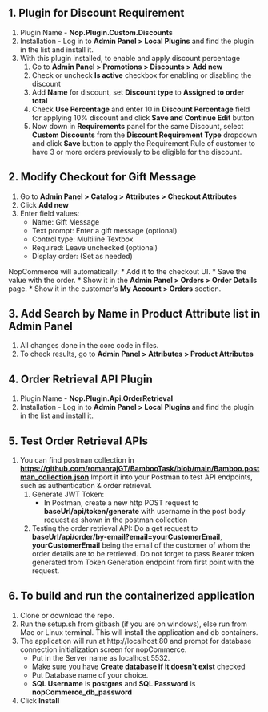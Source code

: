 ## 1. Plugin for Discount Requirement
1. Plugin Name - **Nop.Plugin.Custom.Discounts**
2. Installation - Log in to **Admin Panel > Local Plugins** and find the plugin in the list and install it.
3. With this plugin installed, to enable and apply discount percentage
    1. Go to **Admin Panel > Promotions > Discounts > Add new**
    2. Check or uncheck **Is active** checkbox for enabling or disabling the discount
    3. Add **Name** for discount, set **Discount type** to **Assigned to order total**
    4. Check **Use Percentage** and enter 10 in **Discount Percentage** field for applying 10% discount and click **Save and Continue Edit** button
    5. Now down in **Requirements** panel for the same Discount, select **Custom Discounts** from the **Discount Requirement Type** dropdown and click **Save** button to apply the                       Requirement Rule of customer to have 3 or more orders previously to be eligible for the discount.

## 2. Modify Checkout for Gift Message
1. Go to **Admin Panel > Catalog > Attributes > Checkout Attributes**
2. Click **Add new**
3. Enter field values:
    * Name: Gift Message
    * Text prompt: Enter a gift message (optional)
    * Control type: Multiline Textbox
    * Required: Leave unchecked (optional)
    * Display order: (Set as needed)

NopCommerce will automatically:
    * Add it to the checkout UI.
    * Save the value with the order.
    * Show it in the **Admin Panel > Orders > Order Details** page.
    * Show it in the customer's **My Account > Orders** section.


## 3. Add Search by Name in Product Attribute list in Admin Panel
1. All changes done in the core code in files.
2. To check results, go to **Admin Panel > Attributes > Product Attributes**


## 4. Order Retrieval API Plugin
1. Plugin Name - **Nop.Plugin.Api.OrderRetrieval**
2. Installation - Log in to **Admin Panel > Local Plugins** and find the plugin in the list and install it.

## 5. Test Order Retrieval APIs
1. You can find postman collection in **https://github.com/romanrajGT/BambooTask/blob/main/Bamboo.postman_collection.json** Import it into your Postman to test API endpoints, such as authentication & order retrieval. 
    1. Generate JWT Token:
        * In Postman, create a new http POST request to **baseUrl/api/token/generate** with username in the post body request as shown in the postman collection
    2. Testing the order retrieval API: Do a get request to **baseUrl/api/order/by-email?email=yourCustomerEmail**, **yourCustomerEmail** being the email of the customer of whom the order               details are to be retrieved. Do not forget to pass Bearer token generated from Token Generation endpoint from first point with the request. 

## 6. To build and run the containerized application
1. Clone or download the repo.
2. Run the setup.sh from gitbash (if you are on windows), else run from Mac or Linux terminal. This will install the application and db containers.
3. The application will run at http://localhost:80 and prompt for database connection initialization screen for nopCommerce.
    * Put in the Server name as localhost:5532.
    * Make sure you have **Create database if it doesn't exist** checked
    * Put Database name of your choice.
    * **SQL Username** is **postgres** and **SQL Password** is **nopCommerce_db_password**
4. Click **Install**
